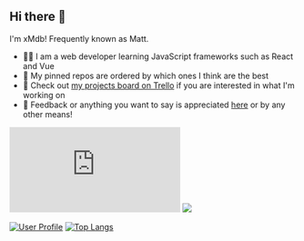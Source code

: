 ## Hi there 👋

I'm xMdb! Frequently known as Matt.

- 👨‍💻 I am a web developer learning JavaScript frameworks such as React and Vue
- 📌 My pinned repos are ordered by which ones I think are the best
- 👀 Check out [my projects board on Trello](https://trello.com/b/ov5wyT8m/projects) if you are interested in what I'm working on
- 💬 Feedback or anything you want to say is appreciated [here](https://github.com/xMdb/xMdb/issues) or by any other means!

[![Website Status](https://img.shields.io/website-up-down-green-red/http/mgrif.xyz?style=for-the-badge&logo=icloud)](https://mgrif.xyz/) ![](https://komarev.com/ghpvc/?username=xMdb&color=brightgreen)

[![User Profile](https://github-readme-stats.vercel.app/api/?username=xMdb&show_icons=true&title_color=79ff97&icon_color=79ff97&text_color=fff&bg_color=151515&include_all_commits=true&count_private=true)](https://github.com/anuraghazra/github-readme-stats) [![Top Langs](https://github-readme-stats.vercel.app/api/top-langs/?username=xMdb&show_icons=true&title_color=79ff97&icon_color=79ff97&text_color=fff&bg_color=151515)](https://github.com/anuraghazra/github-readme-stats)
